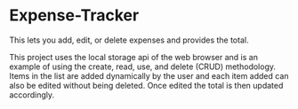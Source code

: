 # Expense-Tracker
This lets you add, edit, or delete expenses and provides the total.

This project uses the local storage api of the web browser and is an example of using the create, read, use, and delete (CRUD) methodology. 
Items in the list are added dynamically by the user and each item added can also be edited without being deleted. Once edited the total is then updated accordingly.

